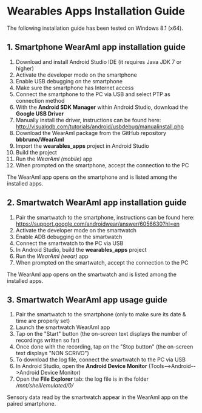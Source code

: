# Wearables Apps Installation Guide
The following installation guide has been tested on Windows 8.1 (x64).

## 1. Smartphone WearAmI app installation guide
1. Download and install Android Studio IDE (it requires Java JDK 7 or higher)
2. Activate the developer mode on the smartphone
3. Enable USB debugging on the smartphone
4. Make sure the smartphone has Internet access
5. Connect the smartphone to the PC via USB and select PTP as connection method
6. With the **Android SDK Manager** within Android Studio, download the **Google USB Driver**
7. Manually install the driver, instructions can be found here: http://visualgdb.com/tutorials/android/usbdebug/manualinstall.php
8. Download the WearAmI package from the GitHub repository **bbbruno/WearAmI**
9. Import the **wearables_apps** project in Android Studio
10. Build the project
11. Run the *WearAmI (mobile)* app
12. When prompted on the smartphone, accept the connection to the PC

The WearAmI app opens on the smartphone and is listed among the installed apps.

## 2. Smartwatch WearAmI app installation guide
1. Pair the smartwatch to the smartphone, instructions can be found here: https://support.google.com/androidwear/answer/6056630?hl=en
2. Activate the developer mode on the smartwatch
3. Enable ADB debugging on the smartwatch
4. Connect the smartwatch to the PC via USB
5. In Android Studio, build the **wearables_apps** project
6. Run the *WearAmI (wear)* app
7. When prompted on the smartwatch, accept the connection to the PC

The WearAmI app opens on the smartwatch and is listed among the installed apps.

## 3. Smartwatch WearAmI app usage guide
1. Pair the smartwatch to the smartphone (only to make sure its date & time are properly set)
2. Launch the smartwatch WearAmI app
3. Tap on the "Start" button (the on-screen text displays the number of recordings written so far)
4. Once done with the recording, tap on the "Stop button" (the on-screen text displays "NON SCRIVO")
5. To download the log file, connect the smartwatch to the PC via USB
6. In Android Studio, open the **Android Device Monitor** (Tools-->Android-->Android Device Monitor)
7. Open the **File Explorer** tab: the log file is in the folder */mnt/shell/emulated/0/*

Sensory data read by the smartwatch appear in the WearAmI app on the paired smartphone.
